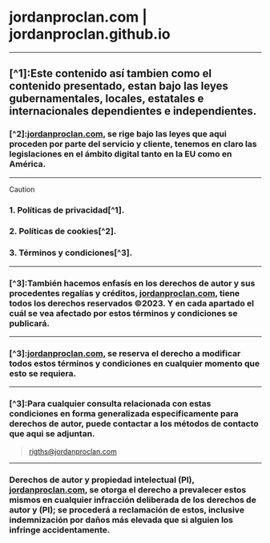 # jordanproclan.com | jordanproclan.github.io
***

## [^1]:Este contenido así tambien como el contenido presentado, estan bajo las leyes gubernamentales, locales, estatales e internacionales dependientes e independientes.

### [^2]:[jordanproclan.com](https://jordanproclan.com), se rige bajo las leyes que aqui proceden por parte del servicio y cliente, tenemos en claro las legislaciones en el ámbito digital tanto en la EU como en América.
***
>[!CAUTION]
>### 1. Políticas de privacidad[^1].
>### 2. Políticas de cookies[^2].
>### 3. Términos y condiciones[^3].


***
### [^3]:También hacemos enfasís en los derechos de autor y sus procedentes regalías y créditos, [jordanproclan.com](https://jordanproclan.com), tiene __todos los derechos reservados__ &copy;2023. Y en cada apartado el cuál se vea afectado por estos términos y condiciones se publicará. 

***
### [^3]:[jordanproclan.com](https://jordanproclan.com), se reserva el derecho a modificar todos estos términos y condiciones en cualquier momento que esto se requiera.

***
### [^3]:Para cualquier consulta relacionada con estas condiciones en forma generalizada especificamente para derechos de autor, puede contactar a los métodos de contacto que aqui se adjuntan. 

>rigths@jordanproclan.com 

***

### Derechos de autor y propiedad intelectual (PI), [jordanproclan.com](https://jordanproclan.com), se otorga el derecho a prevalecer estos mismos en cualquier infracción deliberada de los derechos de autor y (PI); se procederá a reclamación de estos, inclusive indemnización por daños más elevada que si alguien los infringe accidentamente.

